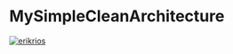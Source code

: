 # MySimpleCleanArchitecture
[![erikrios](https://circleci.com/gh/erikrios/my-simple-clean-architecture.svg?style=svg)](https://circleci.com/gh/erikrios/my-simple-clean-architecture)
